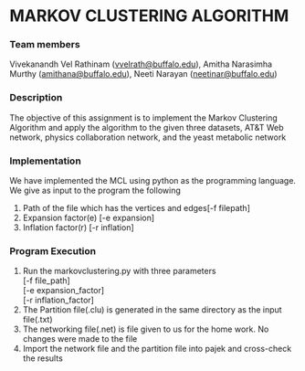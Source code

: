 MARKOV CLUSTERING ALGORITHM
==================================

### Team members

Vivekanandh Vel Rathinam (vvelrath@buffalo.edu), Amitha Narasimha Murthy (amithana@buffalo.edu), 
Neeti Narayan (neetinar@buffalo.edu)

### Description

The objective of this assignment is to implement the Markov Clustering Algorithm and apply the algorithm to the given three datasets, AT&T Web network, physics collaboration network, and the yeast metabolic network

### Implementation

We have implemented the MCL using python as the programming language. We give as input to the program the following												
1. Path of the file which has the vertices and edges[-f filepath]																								
2. Expansion factor(e) [-e expansion]																															
3. Inflation factor(r) [-r inflation]																												

### Program Execution

1) Run the markovclustering.py with three parameters																		
   [-f file_path]																				
   [-e expansion_factor]																						
   [-r inflation_factor]																													
2) The Partition file(.clu) is generated in the same directory as the input file(.txt)															
3) The networking file(.net) is file given to us for the home work. No changes were made to the file														
4) Import the network file and the partition file into pajek and cross-check the results																	